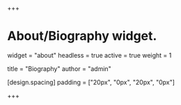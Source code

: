 +++
# About/Biography widget.
widget = "about"
headless = true
active = true
weight = 1

title = "Biography"
author = "admin"
 
[design.spacing] 
padding = ["20px", "0px", "20px", "0px"]

+++
